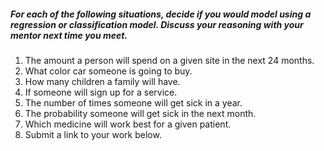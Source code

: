 ##### For each of the following situations, decide if you would model using a regression or classification model. Discuss your reasoning with your mentor next time you meet.

1. The amount a person will spend on a given site in the next 24 months.
1. What color car someone is going to buy.
1. How many children a family will have.
1. If someone will sign up for a service.
1. The number of times someone will get sick in a year.
1. The probability someone will get sick in the next month.
1. Which medicine will work best for a given patient.
1. Submit a link to your work below.
